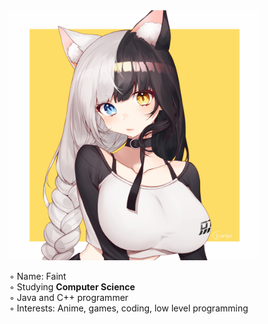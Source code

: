 
<img src="https://github.com/faintsign/faintsign/blob/main/images/1637702131283.png" height=400 width=400 text="uwu">

◦ Name: Faint\
◦ Studying <strong>Computer Science</strong>\
◦ Java and C++ programmer\
◦ Interests: Anime, games, coding, low level programming

<!---
faintsign/faintsign is a ✨ special ✨ repository because its `README.md` (this file) appears on your GitHub profile.
You can click the Preview link to take a look at your changes.
--->

